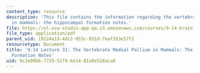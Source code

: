 ```yaml
---
content_type: resource
description: 'This file contains the information regarding the vertebrate medial pallium
  in mammals: the hippocampal formation notes.'
file: https://ol-ocw-studio-app-qa.s3.amazonaws.com/courses/9-14-brain-structure-and-its-origins-spring-2014/9c2e0966772551f96e1481a9e528aca0_MIT9_14S14_Lecture31.pdf
file_type: application/pdf
parent_uid: 19224a13-4dc2-853c-831d-7eaf353e57f2
resourcetype: Document
title: '9.14 Lecture 31: The Vertebrate Medial Pallium in Mammals: The Hippocampal
  Formation Notes'
uid: 9c2e0966-7725-51f9-6e14-81a9e528aca0
---
```

